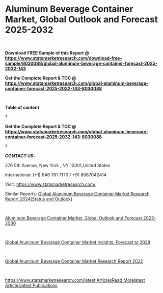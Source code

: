 <h1>Aluminum Beverage Container Market, Global Outlook and Forecast 2025-2032</h1><br/><p><strong>Download FREE Sample of this Report @ <a href="https://www.statsmarketresearch.com/download-free-sample/8030088/global-aluminum-beverage-container-forecast-2025-2032-143">https://www.statsmarketresearch.com/download-free-sample/8030088/global-aluminum-beverage-container-forecast-2025-2032-143</a></strong></p>
 
 
 
 <div><b>Get the Complete Report & TOC @ <a href="https://www.statsmarketresearch.com/global-aluminum-beverage-container-forecast-2025-2032-143-8030088">https://www.statsmarketresearch.com/global-aluminum-beverage-container-forecast-2025-2032-143-8030088</a></b></div>
 
 
 
 <p><br />
 
 <b>Table of content</b></p>
 
 
 
 <p>? </p>
 
 
 
 <div><b>Get the Complete Report & TOC @ <a href="https://www.statsmarketresearch.com/global-aluminum-beverage-container-forecast-2025-2032-143-8030088">https://www.statsmarketresearch.com/global-aluminum-beverage-container-forecast-2025-2032-143-8030088</a></b></div>
 
 
 
 <p>? </p>
 
 
 
 <p><b>CONTACT US:</b><br />
 
 276 5th Avenue, New York , NY 10001,United States<br />
 
 International: (+1) 646 781 7170 / +91 8087042414<br />
 
 Visit: <a href="https://www.statsmarketresearch.com/">https://www.statsmarketresearch.com/</a><br />
 
 Similar Reports: <a href="https://www.statsmarketresearch.com/global-aluminum-beverage-container-forecast-2025-2032-143-8030088">Global Aluminum Beverage Container Market Research Report 2024(Status and Outlook)</a><br />
 
 <br />
 
 <a href="https://www.statsmarketresearch.com/global-aluminum-beverage-container-forecast-2025-2032-143-8030088">Aluminum Beverage Container Market, Global Outlook and Forecast 2023-2030</a><br />
 
 <br />
 
 <a href="https://www.statsmarketresearch.com/global-aluminum-beverage-container-forecast-2025-2032-143-8030088">Global Aluminum Beverage Container Market Insights, Forecast to 2028</a><br />
 
 <br />
 
 <a href="https://www.statsmarketresearch.com/global-aluminum-beverage-container-forecast-2025-2032-143-8030088">Global Aluminum Beverage Container Market Research Report 2022</a><br />
 
 <br />
 
 <a href="https://gyeongbokgung.com">https://www.statsmarketresearch.com/</a><a href="https://hallyeomaritime.com">latest Articles</a><a href="https://jingwansa.com">Read More</a><a href="https://nguoiviet.jp/">latest Articles</a><a href="https://www.intelmarketresearch.com/">latest Publications</a></p>